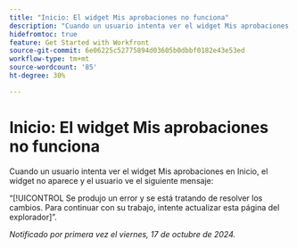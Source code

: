 ```yaml
---
title: "Inicio: El widget Mis aprobaciones no funciona"
description: "Cuando un usuario intenta ver el widget Mis aprobaciones en Inicio, el widget no aparece y el usuario ve un mensaje."
hidefromtoc: true
feature: Get Started with Workfront
source-git-commit: 6e06225c52775894d03605b0dbbf0182e43e53ed
workflow-type: tm+mt
source-wordcount: '85'
ht-degree: 30%

---
```



# Inicio: El widget Mis aprobaciones no funciona

Cuando un usuario intenta ver el widget Mis aprobaciones en Inicio, el widget no aparece y el usuario ve el siguiente mensaje:

“[!UICONTROL Se produjo un error y se está tratando de resolver los cambios. Para continuar con su trabajo, intente actualizar esta página del explorador]”.

_Notificado por primera vez el viernes, 17 de octubre de 2024._
